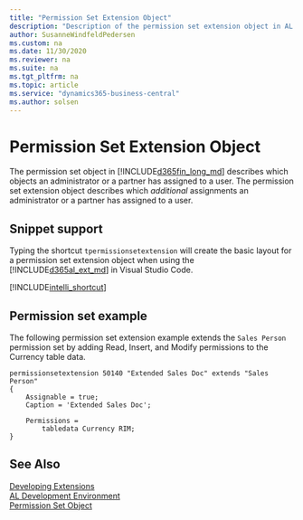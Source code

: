 ```yaml
---
title: "Permission Set Extension Object"
description: "Description of the permission set extension object in AL for Business Central."
author: SusanneWindfeldPedersen
ms.custom: na
ms.date: 11/30/2020
ms.reviewer: na
ms.suite: na
ms.tgt_pltfrm: na
ms.topic: article
ms.service: "dynamics365-business-central"
ms.author: solsen
---
```


# Permission Set Extension Object

The permission set object in [!INCLUDE[d365fin_long_md](includes/d365fin_long_md.md)] describes which objects an administrator or a partner has assigned to a user. The permission set extension object describes which *additional* assignments an administrator or a partner has assigned to a user.


## Snippet support

Typing the shortcut `tpermissionsetextension` will create the basic layout for a permission set extension object when using the [!INCLUDE[d365al_ext_md](../includes/d365al_ext_md.md)] in Visual Studio Code.

[!INCLUDE[intelli_shortcut](includes/intelli_shortcut.md)]

## Permission set example

The following permission set extension example extends the `Sales Person` permission set by adding Read, Insert, and Modify permissions to the Currency table data.

```AL
permissionsetextension 50140 "Extended Sales Doc" extends "Sales Person"
{​
    Assignable = true;​
    Caption = 'Extended Sales Doc';​

    Permissions =​
        tabledata Currency RIM;
}
```

## See Also

[Developing Extensions](devenv-dev-overview.md)  
[AL Development Environment](devenv-reference-overview.md)  
[Permission Set Object](devenv-permissionset-object.md)